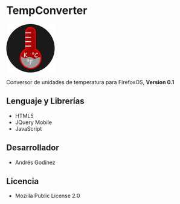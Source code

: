 TempConverter
=============

![TempConverter](./images/icon.png)

Conversor de unidades de temperatura para FirefoxOS, **Version 0.1**

## Lenguaje y Librerías ##
* HTML5
* JQuery Mobile
* JavaScript

## Desarrollador ##
* Andrés Godínez

## Licencia ##
* Mozilla Public License 2.0
